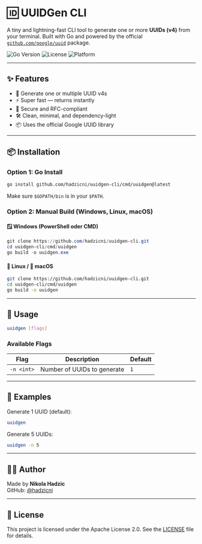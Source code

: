 # 🆔 UUIDGen CLI

A tiny and lightning-fast CLI tool to generate one or more **UUIDs (v4)** from your terminal. Built with Go and powered by the official [`github.com/google/uuid`](https://pkg.go.dev/github.com/google/uuid) package.

![Go Version](https://img.shields.io/badge/Go-1.24+-blue?logo=go)
![License](https://img.shields.io/badge/license-Apache--2.0-blue)
![Platform](https://img.shields.io/badge/platform-macOS%20%7C%20Linux%20%7C%20Windows-lightgrey)

---

## ✨ Features

- 🔢 Generate one or multiple UUID v4s
- ⚡ Super fast — returns instantly
- 🧪 Secure and RFC-compliant
- 🛠️ Clean, minimal, and dependency-light
- 📦 Uses the official Google UUID library

---

## 📦 Installation

### Option 1: Go Install

```bash
go install github.com/hadzicni/uuidgen-cli/cmd/uuidgen@latest
```

Make sure `$GOPATH/bin` is in your `$PATH`.

### Option 2: Manual Build (Windows, Linux, macOS)

#### 🪟 Windows (PowerShell oder CMD)

```powershell
git clone https://github.com/hadzicni/uuidgen-cli.git
cd uuidgen-cli/cmd/uuidgen
go build -o uuidgen.exe
```

#### 🐧 Linux / 🍏 macOS

```bash
git clone https://github.com/hadzicni/uuidgen-cli.git
cd uuidgen-cli/cmd/uuidgen
go build -o uuidgen
```

---

## 🚀 Usage

```bash
uuidgen [flags]
```

### Available Flags

| Flag       | Description                 | Default |
| ---------- | --------------------------- | ------- |
| `-n <int>` | Number of UUIDs to generate | `1`     |

---

## 🔧 Examples

Generate 1 UUID (default):

```bash
uuidgen
```

Generate 5 UUIDs:

```bash
uuidgen -n 5
```

---

## 👨‍💻 Author

Made by **Nikola Hadzic**  
GitHub: [@hadzicni](https://github.com/hadzicni)

---

## 📄 License

This project is licensed under the Apache License 2.0. See the [LICENSE](./LICENSE) file for details.
